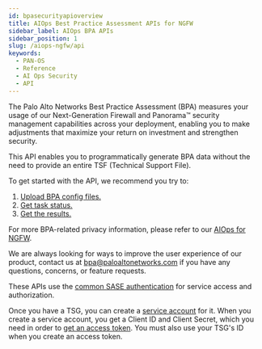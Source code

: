 ```yaml
---
id: bpasecurityapioverview
title: AIOps Best Practice Assessment APIs for NGFW
sidebar_label: AIOps BPA APIs
sidebar_position: 1
slug: /aiops-ngfw/api
keywords:
  - PAN-OS
  - Reference
  - AI Ops Security
  - API
---
```


The Palo Alto Networks Best Practice Assessment (BPA) measures your usage of our Next-Generation Firewall and Panorama™ security management capabilities across your deployment, enabling you to make adjustments that maximize your return on investment and strengthen security.

This API enables you to programmatically generate BPA data without the need to provide an entire TSF (Technical Support File).

To get started with the API, we recommend you try to:

1. [Upload BPA config files.](/aiops-ngfw/api/post-bpa-report-uploadconfig/)
2. [Get task status.](/aiops-ngfw/api/get-bpa-report-taskstatus-task-id/)
3. [Get the results.](/aiops-ngfw/api/get-bpa-report-download-task-id/)

For more BPA-related privacy information, please refer to our [AIOps for NGFW](https://www.paloaltonetworks.com/resources/datasheets/privacy-aiops-for-ngfw).

We are always looking for ways to improve the user experience of our product, contact us at bpa@paloaltonetworks.com if you have any questions, concerns, or feature requests.




These APIs use the [common SASE authentication](/sase/docs/getstarted) for service access and authorization.

Once you have a TSG, you can create a [service account](/sase/docs/service-accounts) for it.
When you create a service account, you get a Client ID and Client Secret, which you need in order to
[get an access token](/sase/api/auth/post-auth-v-1-oauth-2-access-token).
You must also use your TSG's ID when you create an access token.